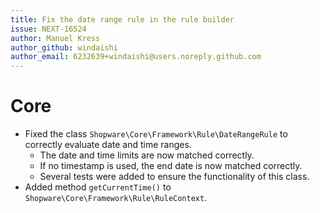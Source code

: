```yaml
---
title: Fix the date range rule in the rule builder
issue: NEXT-16524
author: Manuel Kress
author_github: windaishi
author_email: 6232639+windaishi@users.noreply.github.com
---
```

# Core
* Fixed the class `Shopware\Core\Framework\Rule\DateRangeRule` to correctly evaluate date and time ranges.
    * The date and time limits are now matched correctly.
    * If no timestamp is used, the end date is now matched correctly.
    * Several tests were added to ensure the functionality of this class.
* Added method `getCurrentTime()` to `Shopware\Core\Framework\Rule\RuleContext`.

